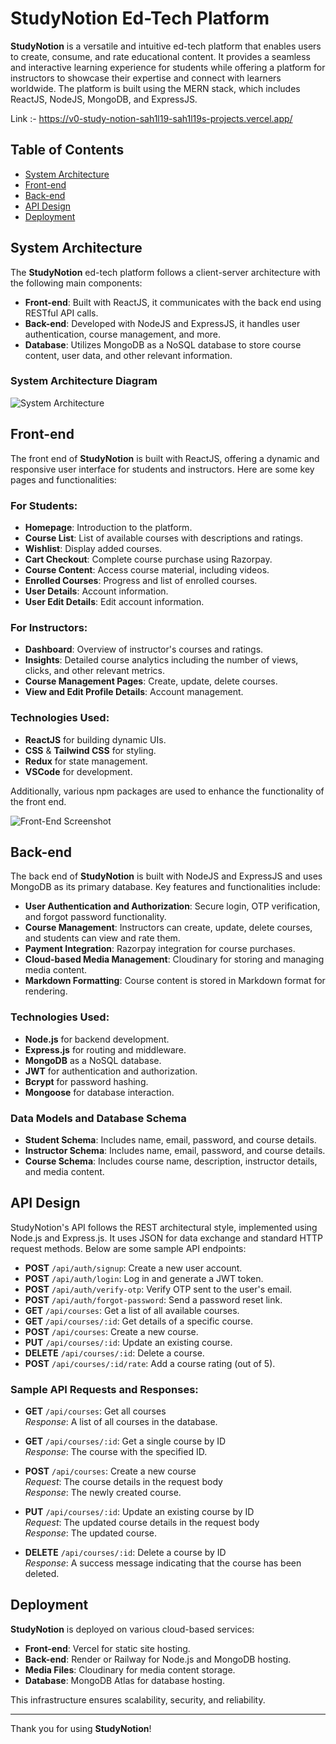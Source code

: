 # StudyNotion Ed-Tech Platform

**StudyNotion** is a versatile and intuitive ed-tech platform that enables users to create, consume, and rate educational content. It provides a seamless and interactive learning experience for students while offering a platform for instructors to showcase their expertise and connect with learners worldwide. The platform is built using the MERN stack, which includes ReactJS, NodeJS, MongoDB, and ExpressJS.

Link :- https://v0-study-notion-sah1l19-sah1l19s-projects.vercel.app/

## Table of Contents

- [System Architecture](#system-architecture)
- [Front-end](#front-end)
- [Back-end](#back-end)
- [API Design](#api-design)
- [Deployment](#deployment)

## System Architecture

The **StudyNotion** ed-tech platform follows a client-server architecture with the following main components:

- **Front-end**: Built with ReactJS, it communicates with the back end using RESTful API calls.
- **Back-end**: Developed with NodeJS and ExpressJS, it handles user authentication, course management, and more.
- **Database**: Utilizes MongoDB as a NoSQL database to store course content, user data, and other relevant information.

### System Architecture Diagram

![System Architecture](https://github.com/user-attachments/assets/2218d8e3-a1a3-4172-be94-d08cf65cc61c)

## Front-end

The front end of **StudyNotion** is built with ReactJS, offering a dynamic and responsive user interface for students and instructors. Here are some key pages and functionalities:

### For Students:
- **Homepage**: Introduction to the platform.
- **Course List**: List of available courses with descriptions and ratings.
- **Wishlist**: Display added courses.
- **Cart Checkout**: Complete course purchase using Razorpay.
- **Course Content**: Access course material, including videos.
- **Enrolled Courses**: Progress and list of enrolled courses.
- **User Details**: Account information.
- **User Edit Details**: Edit account information.

### For Instructors:
- **Dashboard**: Overview of instructor's courses and ratings.
- **Insights**: Detailed course analytics including the number of views, clicks, and other relevant metrics.
- **Course Management Pages**: Create, update, delete courses.
- **View and Edit Profile Details**: Account management.

### Technologies Used:
- **ReactJS** for building dynamic UIs.
- **CSS** & **Tailwind CSS** for styling.
- **Redux** for state management.
- **VSCode** for development.

Additionally, various npm packages are used to enhance the functionality of the front end.

![Front-End Screenshot](https://github.com/user-attachments/assets/e54953e1-bbc0-4b4f-9317-b753fdd9c9f5)

## Back-end

The back end of **StudyNotion** is built with NodeJS and ExpressJS and uses MongoDB as its primary database. Key features and functionalities include:

- **User Authentication and Authorization**: Secure login, OTP verification, and forgot password functionality.
- **Course Management**: Instructors can create, update, delete courses, and students can view and rate them.
- **Payment Integration**: Razorpay integration for course purchases.
- **Cloud-based Media Management**: Cloudinary for storing and managing media content.
- **Markdown Formatting**: Course content is stored in Markdown format for rendering.

### Technologies Used:
- **Node.js** for backend development.
- **Express.js** for routing and middleware.
- **MongoDB** as a NoSQL database.
- **JWT** for authentication and authorization.
- **Bcrypt** for password hashing.
- **Mongoose** for database interaction.

### Data Models and Database Schema

- **Student Schema**: Includes name, email, password, and course details.
- **Instructor Schema**: Includes name, email, password, and course details.
- **Course Schema**: Includes course name, description, instructor details, and media content.

## API Design

StudyNotion's API follows the REST architectural style, implemented using Node.js and Express.js. It uses JSON for data exchange and standard HTTP request methods. Below are some sample API endpoints:

- **POST** `/api/auth/signup`: Create a new user account.
- **POST** `/api/auth/login`: Log in and generate a JWT token.
- **POST** `/api/auth/verify-otp`: Verify OTP sent to the user's email.
- **POST** `/api/auth/forgot-password`: Send a password reset link.
- **GET** `/api/courses`: Get a list of all available courses.
- **GET** `/api/courses/:id`: Get details of a specific course.
- **POST** `/api/courses`: Create a new course.
- **PUT** `/api/courses/:id`: Update an existing course.
- **DELETE** `/api/courses/:id`: Delete a course.
- **POST** `/api/courses/:id/rate`: Add a course rating (out of 5).

### Sample API Requests and Responses:

- **GET** `/api/courses`: Get all courses  
  _Response_: A list of all courses in the database.

- **GET** `/api/courses/:id`: Get a single course by ID  
  _Response_: The course with the specified ID.

- **POST** `/api/courses`: Create a new course  
  _Request_: The course details in the request body  
  _Response_: The newly created course.

- **PUT** `/api/courses/:id`: Update an existing course by ID  
  _Request_: The updated course details in the request body  
  _Response_: The updated course.

- **DELETE** `/api/courses/:id`: Delete a course by ID  
  _Response_: A success message indicating that the course has been deleted.

## Deployment

**StudyNotion** is deployed on various cloud-based services:

- **Front-end**: Vercel for static site hosting.
- **Back-end**: Render or Railway for Node.js and MongoDB hosting.
- **Media Files**: Cloudinary for media content storage.
- **Database**: MongoDB Atlas for database hosting.

This infrastructure ensures scalability, security, and reliability.

---

Thank you for using **StudyNotion**!
